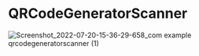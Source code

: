 # QRCodeGeneratorScanner
![Screenshot_2022-07-20-15-36-29-658_com example qrcodegeneratorscanner (1)](https://user-images.githubusercontent.com/105563723/179990629-fd19d495-8f53-437f-bdb6-bf0c5a1dd011.jpg)
